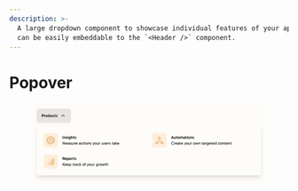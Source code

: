 ```yaml
---
description: >-
  A large dropdown component to showcase individual features of your app. These
  can be easily embeddable to the `<Header />` component.
---
```


# Popover

<figure><img src="../.gitbook/assets/image (1).png" alt=""><figcaption></figcaption></figure>
